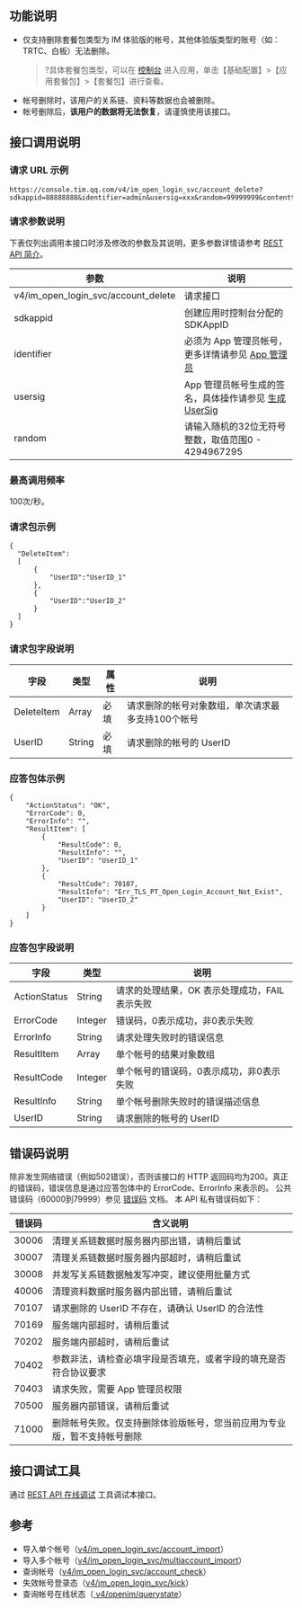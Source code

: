 ## 功能说明

- 仅支持删除套餐包类型为 IM 体验版的帐号，其他体验版类型的账号（如：TRTC、白板）无法删除。
  >?具体套餐包类型，可以在 [控制台](https://console.cloud.tencent.com/im) 进入应用，单击【基础配置】>【应用套餐包】>【套餐包】进行查看。
- 帐号删除时，该用户的关系链、资料等数据也会被删除。
- 帐号删除后，**该用户的数据将无法恢复**，请谨慎使用该接口。

## 接口调用说明

### 请求 URL 示例

```
https://console.tim.qq.com/v4/im_open_login_svc/account_delete?sdkappid=88888888&identifier=admin&usersig=xxx&random=99999999&contenttype=json
```

### 请求参数说明

 下表仅列出调用本接口时涉及修改的参数及其说明，更多参数详情请参考 [REST API 简介](https://cloud.tencent.com/document/product/269/1519)。

| 参数                                | 说明                                                         |
| ----------------------------------- | ------------------------------------------------------------ |
| v4/im_open_login_svc/account_delete | 请求接口                                                     |
| sdkappid                            | 创建应用时控制台分配的 SDKAppID                    |
| identifier                          | 必须为 App 管理员帐号，更多详情请参见 [App 管理员](https://cloud.tencent.com/document/product/269/31999#app-.E7.AE.A1.E7.90.86.E5.91.98) |
| usersig                             | App 管理员帐号生成的签名，具体操作请参见 [生成 UserSig](https://cloud.tencent.com/document/product/269/32688) |
| random                              | 请输入随机的32位无符号整数，取值范围0 - 4294967295                                   |

### 最高调用频率

100次/秒。

### 请求包示例

```
{
  "DeleteItem":
  [
      {
          "UserID":"UserID_1"
      },
      {
          "UserID":"UserID_2"
      }
  ]
}
```

### 请求包字段说明

| 字段       | 类型   | 属性 | 说明                                                |
| ---------- | ------ | ---- | --------------------------------------------------- |
| DeleteItem | Array  | 必填 | 请求删除的帐号对象数组，单次请求最多支持100个帐号 |
| UserID     | String | 必填 | 请求删除的帐号的 UserID                             |

### 应答包体示例

```
{
    "ActionStatus": "OK",
    "ErrorCode": 0,
    "ErrorInfo": "",
    "ResultItem": [
        {
            "ResultCode": 0,
            "ResultInfo": "",
            "UserID": "UserID_1"
        },
        {
            "ResultCode": 70107,
            "ResultInfo": "Err_TLS_PT_Open_Login_Account_Not_Exist",
            "UserID": "UserID_2"
        }
    ]
}
```

### 应答包字段说明

| 字段         | 类型    | 说明                                           |
| ------------ | ------- | ---------------------------------------------- |
| ActionStatus | String  | 请求的处理结果，OK 表示处理成功，FAIL 表示失败 |
| ErrorCode    | Integer | 错误码，0表示成功，非0表示失败              |
| ErrorInfo    | String  | 请求处理失败时的错误信息                       |
| ResultItem   | Array   | 单个帐号的结果对象数组                         |
| ResultCode   | Integer | 单个帐号的错误码，0表示成功，非0表示失败    |
| ResultInfo   | String  | 单个帐号删除失败时的错误描述信息               |
| UserID       | String  | 请求删除的帐号的 UserID                        |

## 错误码说明

除非发生网络错误（例如502错误），否则该接口的 HTTP 返回码均为200。真正的错误码，错误信息是通过应答包体中的 ErrorCode、ErrorInfo 来表示的。
公共错误码（60000到79999）参见 [错误码](https://cloud.tencent.com/document/product/269/1671) 文档。
本 API 私有错误码如下：

| 错误码 | 含义说明                                                     |
| ------ | ------------------------------------------------------------ |
| 30006  | 清理关系链数据时服务器内部出错，请稍后重试                   |
| 30007  | 清理关系链数据时服务器内部超时，请稍后重试                   |
| 30008  | 并发写关系链数据触发写冲突，建议使用批量方式                 |
| 40006  | 清理资料数据时服务器内部出错，请稍后重试                     |
| 70107  | 请求删除的 UserID 不存在，请确认 UserID 的合法性             |
| 70169  | 服务端内部超时，请稍后重试                                   |
| 70202  | 服务端内部超时，请稍后重试                                   |
| 70402  | 参数非法，请检查必填字段是否填充，或者字段的填充是否符合协议要求 |
| 70403  | 请求失败，需要 App 管理员权限                                     |
| 70500  | 服务器内部错误，请稍后重试                                   |
| 71000  | 删除帐号失败。仅支持删除体验版帐号，您当前应用为专业版，暂不支持帐号删除   |

## 接口调试工具

通过 [REST API 在线调试](https://29294-22989-29805-29810.cdn-go.cn/api-test.html#v4/im_open_login_svc/account_delete) 工具调试本接口。

## 参考

- 导入单个帐号（[v4/im_open_login_svc/account_import](https://cloud.tencent.com/document/product/269/1608)）
- 导入多个帐号（[v4/im_open_login_svc/multiaccount_import](https://cloud.tencent.com/document/product/269/4919)）
- 查询帐号（[v4/im_open_login_svc/account_check](https://cloud.tencent.com/document/product/269/38417)）
- 失效帐号登录态（[v4/im_open_login_svc/kick](https://cloud.tencent.com/document/product/269/3853)）
- 查询帐号在线状态（[ v4/openim/querystate](https://cloud.tencent.com/document/product/269/2566)）
